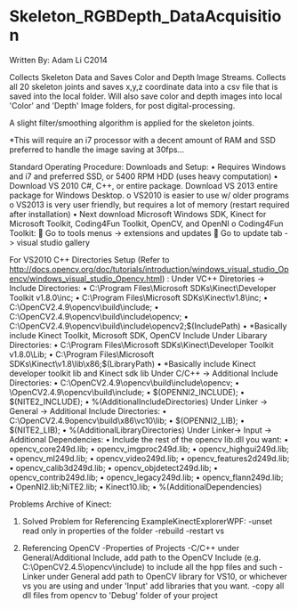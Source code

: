 Skeleton_RGBDepth_DataAcquisition
=================================

Written By: Adam Li C2014

Collects Skeleton Data and Saves Color and Depth Image Streams. Collects all 20 skeleton joints and saves x,y,z coordinate data into a csv file that is saved into the local folder. Will also save color and depth images into local 'Color' and 'Depth' Image folders, for post digital-processing. 

A slight filter/smoothing algorithm is applied for the skeleton joints.

*This will require an i7 processor with a decent amount of RAM and SSD preferred to handle the image saving at 30fps...


Standard Operating Procedure:
Downloads and Setup:
•	Requires Windows and i7 and preferred SSD, or 5400 RPM HDD (uses heavy computation)
•	Download VS 2010 C#, C++, or entire package. Download VS 2013 entire package for Windows Desktop.
o	VS2010 is easier to use w/ older programs
o	VS2013 is very user friendly, but requires a lot of memory (restart required after installation)
•	Next download Microsoft Windows SDK, Kinect for Microsoft Toolkit, Coding4Fun Toolkit, OpenCV, and OpenNI
o	Coding4Fun Toolkit:
	Go to tools menus -> extensions and updates
	Go to update tab -> visual studio gallery

For VS2010 C++ Directories Setup (Refer to http://docs.opencv.org/doc/tutorials/introduction/windows_visual_studio_Opencv/windows_visual_studio_Opencv.html) :
Under VC++ Diretories -> Include Directories: 
•	C:\Program Files\Microsoft SDKs\Kinect\Developer Toolkit v1.8.0\inc;
•	C:\Program Files\Microsoft SDKs\Kinect\v1.8\inc;
•	C:\OpenCV2.4.9\opencv\build\include;
•	C:\OpenCV2.4.9\opencv\build\include\opencv;
•	C:\OpenCV2.4.9\opencv\build\include\opencv2;$(IncludePath)
•	*Basically include Kinect Toolkit, Microsoft SDK, OpenCV Include
Under Libarary Directories:
•	C:\Program Files\Microsoft SDKs\Kinect\Developer Toolkit v1.8.0\Lib;
•	C:\Program Files\Microsoft SDKs\Kinect\v1.8\lib\x86;$(LibraryPath)
•	*Basically include Kinect developer toolkit lib and Kinect sdk lib
Under C/C++ -> Additional Include Directories:
•	C:\OpenCV2.4.9\opencv\build\include\opencv;
•	\OpenCV2.4.9\opencv\build\include;
•	$(OPENNI2_INCLUDE);
•	$(NITE2_INCLUDE);
•	%(AdditionalIncludeDirectories)
Under Linker -> General -> Additional Include Directories:
•	C:\OpenCV2.4.9opencv\build\x86\vc10\lib;
•	$(OPENNI2_LIB);
•	$(NITE2_LIB);
•	%(AdditionalLibraryDirectories)
Under Linker-> Input -> Additional Dependencies:
•	Include the rest of the opencv lib.dll you want:
•	opencv_core249d.lib;
•	opencv_imgproc249d.lib;
•	opencv_highgui249d.lib;
•	opencv_ml249d.lib;
•	opencv_video249d.lib;
•	opencv_features2d249d.lib;
•	opencv_calib3d249d.lib;
•	opencv_objdetect249d.lib;
•	opencv_contrib249d.lib;
•	opencv_legacy249d.lib;
•	opencv_flann249d.lib;
•	OpenNI2.lib;NiTE2.lib;
•	Kinect10.lib;
•	%(AdditionalDependencies)

Problems Archive of Kinect:
1. Solved Problem for Referencing ExampleKinectExplorerWPF:
-unset read only in properties of the folder
-rebuild
-restart vs

2. Referencing OpenCV
-Properties of Projects
-C/C++ under General/Additional Include, add path to the OpenCV Include (e.g. C:\OpenCV2.4.5\opencv\include) to include all the hpp files and such
-Linker under General add path to OpenCV library for VS10, or whichever vs you are using and under 'Input' add libraries that you want.
-copy all dll files from opencv to 'Debug' folder of your project




